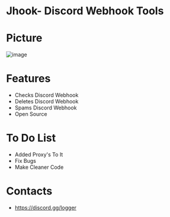 # Jhook- Discord Webhook Tools
# Picture
![image](https://user-images.githubusercontent.com/106576578/180861823-92230453-b3a0-4b52-a4a7-cdea0a6411c1.png)

# Features
- Checks Discord Webhook
- Deletes Discord Webhook
- Spams Discord Webhook
- Open Source


# To Do List
- Added Proxy's To It
- Fix Bugs  
- Make Cleaner Code


# Contacts
- https://discord.gg/logger
